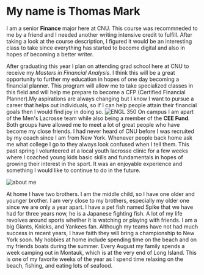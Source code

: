 # My name is Thomas Mark 
I am a senior **Finance** major here at CNU. This course was recommneded to me by a friend and I needed another writing intensive credit to fulfill. After taking a look at the course description, I figured it would be an interesting class to take since everything has started to become digital and also in hopes of becoming a better writer.

After graduating this year I plan on attending grad school here at CNU to receive my _Masters in Financial Analysis_. I think this will be a great opportunity to further my education in hopes of one day becoming a financial planner. This program will allow me to take specialized classes in this field and will help me prepare to become a CFP (Certified Financial Planner).My aspirations are always changing but I know I want to pursue a career that helps out individuals, so if I can help people attain their financial goals then I would find joy in doing so.
![ENGL 350](https://user-images.githubusercontent.com/89610699/132005531-bb0638bf-d405-4769-9b1f-e7335963954d.jpg)
On campus I am apart of the Men's Lacrosse team while also being a member of the **CEE Fund**. Both groups have allowed me to meet a lot of great people who have become my close friends. I had never heard of CNU before I was recruited by my coach since I am from New York. Whenever people back home ask me what college I go to they always look confused when I tell them. This past spring I volunteered at a local youth lacrosse clinic for a few weeks where I coached young kids basic skills and fundamentals in hopes of growing their interest in the sport. It was an enjoyable experience and something I would like to continue to do in the future.

![about me](https://user-images.githubusercontent.com/89610699/132015128-d3cc30d0-b2c4-4345-8f40-e6a6ba3d775e.jpg)

At home I have two brothers. I am the middle child, so I have one older and younger brother. I am very close to my brothers, especially my older one since we are only a year apart. I have a pet fish named Spike that we have had for three years now, he is a Japanese fighting fish. A lot of my life revolves around sports whether it is watching or playing with friends. I am a big Giants, Knicks, and Yankees fan. Although my teams have not had much success in recent years, I have faith they will bring a championship to New York soon. My hobbies at home include spending time on the beach and on my friends boats during the summer. Every August my family spends a week camping out in Montauk, which is at the very end of Long Island. This is one of my favorite weeks of the year as I spend time relaxing on the beach, fishing, and eating lots of seafood.
